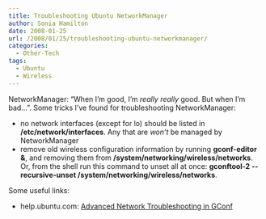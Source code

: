 ```yaml
---
title: Troubleshooting Ubuntu NetworkManager
author: Sonia Hamilton
date: 2008-01-25
url: /2008/01/25/troubleshooting-ubuntu-networkmanager/
categories:
  - Other-Tech
tags:
  - Ubuntu
  - Wireless
---
```

NetworkManager: &#8220;When I&#8217;m good, I&#8217;m *really really* good. But when I&#8217;m bad&#8230;&#8221;. Some tricks I&#8217;ve found for troubleshooting NetworkManager:

<!--more-->

  * no network interfaces (except for lo) should be listed in **/etc/network/interfaces**. Any that are *won&#8217;t* be managed by NetworkManager
  * remove old wireless configuration information by running **gconf-editor &**, and removing them from **/system/networking/wireless/networks**. Or, from the shell run this command to unset all at once: **gconftool-2 --recursive-unset /system/networking/wireless/networks**.

Some useful links:

  * help.ubuntu.com: [Advanced Network Troubleshooting in GConf][1]

 [1]: https://help.ubuntu.com/community/WifiDocs/NetworkManager#head-d2b310228dc887b6cddf4465b6a53cdc4dc9be28
